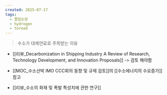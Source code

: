 ```yaml
---
created: 2025-07-17
tags:
  - 졸업논문
  - hydrogen
  - toread
---
```

> 수소가 대체연료로 주목받는 이유
- [[리뷰_Decarbonization in Shipping Industry A Review of Research, Technology Development, and Innovation Proposals]] -> 검토 해야함


- [[MOC_수소선박 IMO CCC회의 동향 및 규제 검토]]의 [[수소에너지의 수요증가]] 참고

- [[리뷰_수소의 화재 및 폭발 특성치에 관한 연구]]